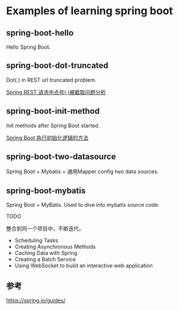 # Examples of learning spring boot

## spring-boot-hello

Hello Spring Boot.


## spring-boot-dot-truncated

Dot(.) in REST url truncated problem.

[Spring REST 请求中点号(.)被截取问题分析](https://zhuanlan.zhihu.com/p/36965254)

## spring-boot-init-method

Init methods after Spring Boot started.

[Spring Boot 执行初始化逻辑的方法](https://zhuanlan.zhihu.com/p/44786291)

## spring-boot-two-datasource

Spring Boot + Mybatis + 通用Mapper config two data sources.

## spring-boot-mybatis

Spring Boot + MyBatis. Used to dive into mybatis source code.


TODO 

整合到同一个项目中，不断迭代。

* Scheduling Tasks
* Creating Asynchronous Methods
* Caching Data with Spring
* Creating a Batch Service
* Using WebSocket to build an interactive web application




## 参考

https://spring.io/guides/

